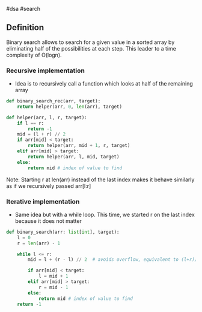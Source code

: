 #dsa #search 

## Definition

Binary search allows to search for a given value in a sorted array by eliminating
half of the possibilities at each step. This leader to a time complexity of O(logn).

### Recursive implementation

- Idea is to recursively call a function which looks at half of the remaining array

```python
def binary_search_rec(arr, target):
    return helper(arr, 0, len(arr), target)

def helper(arr, l, r, target):
    if l == r:
        return -1
    mid = (l + r) // 2
    if arr[mid] < target:
        return helper(arr, mid + 1, r, target)
    elif arr[mid] > target:
        return helper(arr, l, mid, target)
    else:
        return mid # index of value to find
```

Note: Starting r at len(arr) instead of the last index makes it behave similarly as if
we recursively passed arr[l:r]

### Iterative implementation

- Same idea but with a while loop.
  This time, we started r on the last index because it does not matter

```python
def binary_search(arr: list[int], target):
    l = 0
    r = len(arr) - 1

    while l <= r:
        mid = l + (r - l) // 2  # avoids overflow, equivalent to (l+r)//2

        if arr[mid] < target:
            l = mid + 1
        elif arr[mid] > target:
            r = mid - 1
        else:
            return mid # index of value to find
    return -1
```
